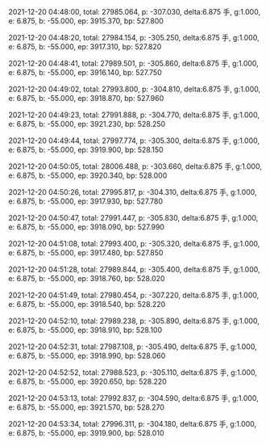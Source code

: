 2021-12-20 04:48:00, total: 27985.064, p: -307.030, delta:6.875 手, g:1.000, e: 6.875, b: -55.000, ep: 3915.370, bp: 527.800

2021-12-20 04:48:20, total: 27984.154, p: -305.250, delta:6.875 手, g:1.000, e: 6.875, b: -55.000, ep: 3917.310, bp: 527.820

2021-12-20 04:48:41, total: 27989.501, p: -305.860, delta:6.875 手, g:1.000, e: 6.875, b: -55.000, ep: 3916.140, bp: 527.750

2021-12-20 04:49:02, total: 27993.800, p: -304.810, delta:6.875 手, g:1.000, e: 6.875, b: -55.000, ep: 3918.870, bp: 527.960

2021-12-20 04:49:23, total: 27991.888, p: -304.770, delta:6.875 手, g:1.000, e: 6.875, b: -55.000, ep: 3921.230, bp: 528.250

2021-12-20 04:49:44, total: 27997.774, p: -305.300, delta:6.875 手, g:1.000, e: 6.875, b: -55.000, ep: 3919.900, bp: 528.150

2021-12-20 04:50:05, total: 28006.488, p: -303.660, delta:6.875 手, g:1.000, e: 6.875, b: -55.000, ep: 3920.340, bp: 528.000

2021-12-20 04:50:26, total: 27995.817, p: -304.310, delta:6.875 手, g:1.000, e: 6.875, b: -55.000, ep: 3917.930, bp: 527.780

2021-12-20 04:50:47, total: 27991.447, p: -305.830, delta:6.875 手, g:1.000, e: 6.875, b: -55.000, ep: 3918.090, bp: 527.990

2021-12-20 04:51:08, total: 27993.400, p: -305.320, delta:6.875 手, g:1.000, e: 6.875, b: -55.000, ep: 3917.480, bp: 527.850

2021-12-20 04:51:28, total: 27989.844, p: -305.400, delta:6.875 手, g:1.000, e: 6.875, b: -55.000, ep: 3918.760, bp: 528.020

2021-12-20 04:51:49, total: 27980.454, p: -307.220, delta:6.875 手, g:1.000, e: 6.875, b: -55.000, ep: 3918.540, bp: 528.220

2021-12-20 04:52:10, total: 27989.238, p: -305.890, delta:6.875 手, g:1.000, e: 6.875, b: -55.000, ep: 3918.910, bp: 528.100

2021-12-20 04:52:31, total: 27987.108, p: -305.490, delta:6.875 手, g:1.000, e: 6.875, b: -55.000, ep: 3918.990, bp: 528.060

2021-12-20 04:52:52, total: 27988.523, p: -305.110, delta:6.875 手, g:1.000, e: 6.875, b: -55.000, ep: 3920.650, bp: 528.220

2021-12-20 04:53:13, total: 27992.837, p: -304.590, delta:6.875 手, g:1.000, e: 6.875, b: -55.000, ep: 3921.570, bp: 528.270

2021-12-20 04:53:34, total: 27996.311, p: -304.180, delta:6.875 手, g:1.000, e: 6.875, b: -55.000, ep: 3919.900, bp: 528.010